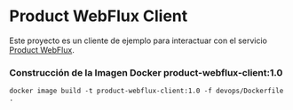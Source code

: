 # Product WebFlux Client
Este proyecto es un cliente de ejemplo para interactuar con el servicio [Product WebFlux](https://github.com/ccahui/web-flux).

### Construcción de la Imagen Docker product-webflux-client:1.0
`docker image build -t product-webflux-client:1.0 -f devops/Dockerfile .`